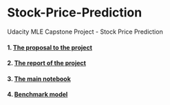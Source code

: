 # Stock-Price-Prediction
Udacity MLE Capstone Project - Stock Price Prediction <br>
#### 1. [The proposal to the project](https://github.com/symrin/Stock-Price-Prediction/blob/master/Proposal.pdf) <br>
#### 2. [The report of the project](https://github.com/symrin/Stock-Price-Prediction/blob/master/Report.pdf) <br>
#### 3. [The main notebook](https://github.com/symrin/Stock-Price-Prediction/blob/master/Stock%20Price%20Prediction%20Capstone.ipynb) <br>
#### 4. [Benchmark model](https://github.com/symrin/Stock-Price-Prediction/blob/master/benchmark_capstone.ipynb)
